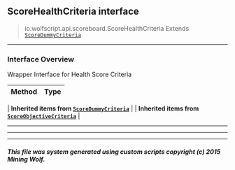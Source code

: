 ## ScoreHealthCriteria __interface__

>io.wolfscript.api.scoreboard.ScoreHealthCriteria
>Extends [`ScoreDummyCriteria`](ScoreDummyCriteria.md)

---

### Interface Overview

Wrapper Interface for Health Score Criteria

Method | Type   
--- | :--- 
 |
__Inherited items from [`ScoreDummyCriteria`](ScoreDummyCriteria.md)__ |
 |
__Inherited items from [`ScoreObjectiveCriteria`](ScoreObjectiveCriteria.md)__ |







---



---


---


##### This file was system generated using custom scripts copyright (c) 2015 Mining Wolf.
	

